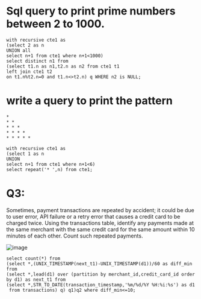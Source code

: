 # Sql query to print prime numbers between 2 to 1000.
```
with recursive cte1 as
(select 2 as n
UNION all
select n+1 from cte1 where n+1<1000)
select distinct n1 from
(select t1.n as n1,t2.n as n2 from cte1 t1
left join cte1 t2
on t1.n%t2.n=0 and t1.n<>t2.n) q WHERE n2 is NULL;
```

# write a query to print the pattern
```
*
* *
* * *
* * * *
* * * * *
```

```
with recursive cte1 as
(select 1 as n
UNION
select n+1 from cte1 where n+1<6)
select repeat('* ',n) from cte1;
```

# Q3:
Sometimes, payment transactions are repeated by accident; it could be due to user error, API
failure or a retry error that causes a credit card to be charged twice.
Using the transactions table, identify any payments made at the same merchant with the same credit
card for the same amount within 10 minutes of each other. Count such repeated payments.

![image](https://github.com/kj2698/BigData_Bootcamp/assets/101991863/876797c4-1c8a-41a9-89f3-505616cde9e4)


```
select count(*) from
(select *,(UNIX_TIMESTAMP(next_t1)-UNIX_TIMESTAMP(d1))/60 as diff_min from
(select *,lead(d1) over (partition by merchant_id,credit_card_id order by d1) as next_t1 from
(select *,STR_TO_DATE(transaction_timestamp,'%m/%d/%Y %H:%i:%s') as d1
 from transactions) q) q1)q2 where diff_min<=10;
```
